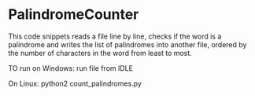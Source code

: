 # PalindromeCounter
This code snippets reads a file line by line, checks if the word is a palindrome and writes the list of palindromes into another file, ordered by the number of characters in the word from least to most.


TO run on Windows:
run file from IDLE

On Linux:
python2 count_palindromes.py
